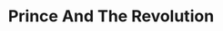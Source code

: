---
title: "Prince And The Revolution"
summary: "**NOTE: If The Revolution are credited without Prince, please use .** Without The Revolution see here: ."
image: "prince-and-the-revolution.jpg"
---